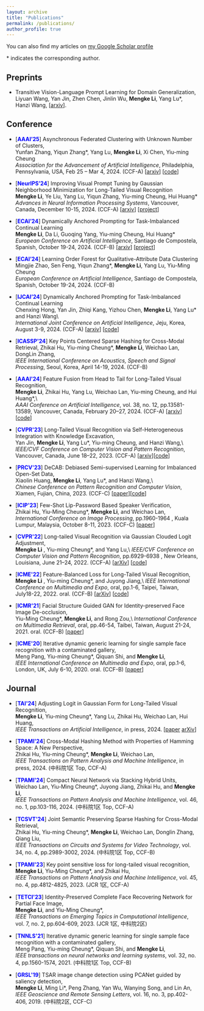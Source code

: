 ```yaml
---
layout: archive
title: "Publications"
permalink: /publications/
author_profile: true
---
```


You can also find my articles on [my Google Scholar profile](https://scholar.google.com/citations?user=0N26QgMAAAAJ&hl=zh-CN)

\* indicates the corresponding author.

## Preprints
- Transitive Vision-Language Prompt Learning for Domain Generalization,\
Liyuan Wang, Yan Jin, Zhen Chen, Jinlin Wu, **Mengke Li**, Yang Lu\*, Hanzi Wang, \[[arxiv](https://arxiv.org/abs/2404.18758)\].

## Conference
- [<span style="color:blue">**AAAI’25**</span>] Asynchronous Federated Clustering with Unknown Number of Clusters,\
  Yunfan Zhang, Yiqun Zhang*,  Yang Lu, **Mengke Li**, Xi Chen, Yiu-ming Cheung\
  _Association for the Advancement of Artificial Intelligence_, Philadelphia, Pennsylvania, USA, Feb 25 – Mar 4, 2024. (CCF-A) \[[arxiv](https://arxiv.org/pdf/2412.20341)\] \[[code](https://github.com/Yunfan-Zhang/AFCL)\]

- [<span style="color:blue">**NeurIPS’24**</span>] Improving Visual Prompt Tuning by Gaussian Neighborhood Minimization for Long-Tailed Visual Recognition  
  **Mengke Li**, Ye Liu,  Yang Lu, Yiqun Zhang, Yiu-ming Cheung, Hui Huang*\
  _Advances in Neural Information Processing Systems_, Vancouver, Canada, December 10-15, 2024. (CCF-A) \[[arxiv](https://arxiv.org/pdf/2410.21042)\] \[[project](https://vcc.tech/research/2024/GNM-PT)\]

- [<span style="color:blue">**ECAI’24**</span>] Dynamically Anchored Prompting for Task-Imbalanced Continual Learning  
  **Mengke Li**, Da Li, Guoqing Yang, Yiu-ming Cheung, Hui Huang*\
  _European Conference on Artificial Intelligence_, Santiago de Compostela, Spanish, October 19-24, 2024. (CCF-B) \[[arxiv](https://arxiv.org/abs/2407.13200)\] \[[project](https://vcc.tech/research/2024/PointFormer)\]

- [<span style="color:blue">**ECAI’24**</span>] Learning Order Forest for Qualitative-Attribute Data Clustering  
  Mingjie Zhao, Sen Feng, Yiqun Zhang*, **Mengke Li**, Yang Lu, Yiu-Ming Cheung\
  _European Conference on Artificial Intelligence_, Santiago de Compostela, Spanish, October 19-24, 2024. (CCF-B)
  
- [<span style="color:blue">**IJCAI’24**</span>] Dynamically Anchored Prompting for Task-Imbalanced Continual Learning  
  Chenxing Hong, Yan Jin, Zhiqi Kang, Yizhou Chen, **Mengke Li**, Yang Lu* and Hanzi Wang\  
  _International Joint Conference on Artificial Intelligence_, Jeju, Korea, August 3-9, 2024. (CCF-A) \[[arxiv](https://arxiv.org/abs/2404.14721)\] \[[code]( https://github.com/chenxing6666/DAP)\]

- [<span style="color:blue">**ICASSP'24**</span>] Key Points Centered Sparse Hashing for Cross-Modal Retrieval,
  Zhikai Hu, Yiu-ming Cheung\*, **Mengke Li**, Weichao Lan, DongLin Zhang,\
  _IEEE International Conference on Acoustics, Speech and Signal Processing_, Seoul, Korea, April 14-19, 2024. (CCF-B)

- [<span style="color:blue">**AAAI'24**</span>] Feature Fusion from Head to Tail for Long-Tailed Visual Recognition,  
  **Mengke Li**, Zhikai Hu, Yang Lu, Weichao Lan, Yiu-ming Cheung, and Hui Huang\*,\    
  _AAAI Conference on Artificial Intelligence_, vol. 38, no. 12, pp.13581-13589, Vancouver, Canada, February 20–27, 2024. (CCF-A) \[[arxiv](https://arxiv.org/abs/2306.06963)\] \[[code](https://github.com/Keke921/H2T)\]

- [<span style="color:blue">**CVPR'23**</span>] Long-Tailed Visual Recognition via Self-Heterogeneous Integration with Knowledge Excavation,  
  Yan Jin, **Mengke Li**, Yang Lu\*, Yiu-ming Cheung, and Hanzi Wang,\  
  _IEEE/CVF Conference on Computer Vision and Pattern Recognition_, Vancouver, Canada, June 18–22, 2023. (CCF-A) \[[arxiv](https://arxiv.org/abs/2304.01279)\]\[[code](https://github.com/jinyan-06/SHIKE)\]

- [<span style="color:blue">**PRCV'23**</span>] DeCAB: Debiased Semi-supervised Learning for Imbalanced Open-Set Data,  
  Xiaolin Huang, **Mengke Li**, Yang Lu\*, and Hanzi Wang,\  
  _Chinese Conference on Pattern Recognition and Computer Vision_, Xiamen, Fujian, China, 2023. (CCF-C) \[[paper](https://keke921.github.io/files/2023-11-26-XLHuang-DeCAB.pdf)\]\[[code](https://github.com/xlhuang132/decab)\]

- [<span style="color:blue">**ICIP'23**</span>] Few-Shot Lip-Password Based Speaker Verification,  
  Zhikai Hu, Yiu-Ming Cheung\*, **Mengke Li**, and Weichao Lan,\
  _International Conference on Image Processing_, pp.1960-1964 , Kuala Lumpur, Malaysia, October 8-11, 2023. (CCF-C) \[[paper](https://www.comp.hkbu.edu.hk/~ymc/papers/conference/ICIP23-publication-version.pdf)\] 

- [<span style="color:blue">**CVPR'22**</span>] Long-tailed Visual Recognition via Gaussian Clouded Logit Adjustment,  
  **Mengke Li** , Yiu-ming Cheung\*, and Yang Lu,\ 
  _IEEE/CVF Conference on Computer Vision and Pattern Recognition_, pp.6929-6938 , New Orleans, Louisiana, June 21–24, 2022. (CCF-A) \[[arXiv](https://arxiv.org/abs/2305.11733)\] \[[code](https://github.com/Keke921/GCLLoss)\]

- [<span style="color:blue">**ICME'22**</span>] Feature-Balanced Loss for Long-Tailed Visual Recognition,  
  **Mengke Li** , Yiu-ming Cheung\*, and Juyong Jiang,\ 
  _IEEE International Conference on Multimedia and Expo_, oral, pp.1-6, Taipei, Taiwan, July18-22, 2022. oral. (CCF-B) \[[arXiv](https://arxiv.org/pdf/2305.10772.pdf)\] \[[code]( https://github.com/juyongjiang/FBL)\]

- [<span style="color:blue">**ICMR'21**</span>] Facial Structure Guided GAN for Identity-preserved Face Image De-occlusion,  
  Yiu-Ming Cheung\*, **Mengke Li**, and Rong Zou,\ 
  _International Conference on Multimedia Retrieval_, oral, pp.46-54, Taibei, Taiwan, August 21-24, 2021. oral. (CCF-B) \[[paper](https://www.comp.hkbu.edu.hk/~ymc/papers/conference/ICMR21-publication-version.pdf)\]  

- [<span style="color:blue">**ICME'20**</span>] Iterative dynamic generic learning for single sample face recognition with a contaminated gallery,  
  Meng Pang, Yiu-ming Cheung\*, Qiquan Shi, and **Mengke Li**,\
  _IEEE International Conference on Multimedia and Expo_, oral, pp.1-6, London, UK, July 6-10, 2020. oral. (CCF-B) \[[paper](https://www.comp.hkbu.edu.hk/~ymc/papers/conference/ICME20-publication-version.pdf)\] 

  
  
## Journal
- [<span style="color:blue">**TAI'24**</span>] Adjusting Logit in Gaussian Form for Long-Tailed Visual Recognition, \
  **Mengke Li**, Yiu-ming Cheung\*, Yang Lu, Zhikai Hu, Weichao Lan, Hui Huang, \
  _IEEE Transactions on Artificial Intelligence_, in press, 2024. \[[paper](https://ieeexplore.ieee.org/abstract/document/10531112) [arXiv](https://arxiv.org/abs/2305.10648)\]

- [<span style="color:blue">**TPAMI'24**</span>] Cross-Modal Hashing Method with Properties of Hamming Space: A New Perspective, \
  Zhikai Hu, Yiu-ming Cheung\*, **Mengke Li**, Weichao Lan, \
  _IEEE Transactions on Pattern Analysis and Machine Intelligence_, in press, 2024. (中科院1区 Top, CCF-A)

- [<span style="color:blue">**TPAMI'24**</span>] Compact Neural Network via Stacking Hybrid Units,  \
  Weichao Lan, Yiu-Ming Cheung\*, Juyong Jiang, Zhikai Hu, and **Mengke Li**, \
  _IEEE Transactions on Pattern Analysis and Machine Intelligence_, vol. 46, no. 1, pp.103-116, 2024. (中科院1区 Top, CCF-A)

- [<span style="color:blue">**TCSVT'24**</span>] Joint Semantic Preserving Sparse Hashing for Cross-Modal Retrieval, \
  Zhikai Hu, Yiu-ming Cheung\*, **Mengke Li**, Weichao Lan, Donglin Zhang, Qiang Liu, \
  _IEEE Transactions on Circuits and Systems for Video Technology_, vol. 34, no. 4, pp.2989-3002, 2024. (中科院1区 Top, CCF-B) 

- [<span style="color:blue">**TPAMI'23**</span>] Key point sensitive loss for long-tailed visual recognition,\
  **Mengke Li**, Yiu-Ming Cheung\*, and Zhikai Hu, \
  _IEEE Transactions on Pattern Analysis and Machine Intelligence_, vol. 45, no. 4, pp.4812-4825, 2023. (JCR 1区, CCF-A)

- [<span style="color:blue">**TETCI'23**</span>] Identity-Preserved Complete Face Recovering Network for Partial Face Image, \
  **Mengke Li**, and Yiu-Ming Cheung\*, \
  _IEEE Transactions on Emerging Topics in Computational Intelligence_, vol. 7, no. 2, pp.604-609, 2023. (JCR 1区, 中科院2区)

- [<span style="color:blue">**TNNLS'21**</span>] Iterative dynamic generic learning for single sample face recognition with a contaminated gallery,  
  Meng Pang, Yiu-ming Cheung\*, Qiquan Shi, and **Mengke Li**, \
  _IEEE transactions on neural networks and learning systems_, vol. 32, no. 4, pp.1560-1574, 2021. (中科院1区 Top, CCF-B)

- [<span style="color:blue">**GRSL'19**</span>] TSAR image change detection using PCANet guided by saliency detection,\
  **Mengke Li**, Ming Li\*, Peng Zhang, Yan Wu, Wanying Song, and Lin An,\
  _IEEE Geoscience and Remote Sensing Letters_, vol. 16, no. 3, pp.402-406, 2019. (中科院2区, CCF-C)
